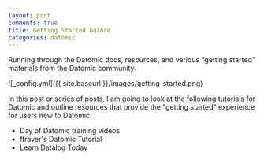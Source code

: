 ```yaml
---
layout: post
comments: true
title: Getting Started Galore
categories: datomic
---
```


Running through the Datomic docs, resources, and various "getting started" materials from the Datomic community.

![_config.yml]({{ site.baseurl }}/images/getting-started.png)


In this post or series of posts, I am going to look at the following tutorials for Datomic and outline resources
that provide the "getting started" experience for users new to Datomic.


- Day of Datomic training videos
- ftraver's Datomic Tutorial
- Learn Datalog Today

